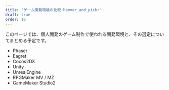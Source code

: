 ```yaml
---
title: "ゲーム開発環境の比較:hammer_and_pick:"
draft: true
order: 10
---
```


このページでは、個人開発のゲーム制作で使われる開発環境と、その選定についてまとめる予定です。

- Phaser
- Eagret
- Cocos2DX
- Unity
- UnrealEngine
- RPGMaker MV / MZ
- GameMaker Studio2
